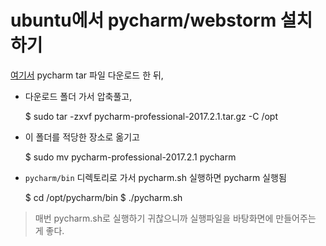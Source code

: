 # ubuntu에서 pycharm/webstorm 설치하기

[여기서](https://www.jetbrains.com/pycharm/download/#section=linux) pycharm tar 파일 다운로드 한 뒤,

- 다운로드 폴더 가서 압축풀고,


    $ sudo tar -zxvf pycharm-professional-2017.2.1.tar.gz -C /opt
    
    
- 이 폴더를 적당한 장소로 옮기고
    
    
    $ sudo mv pycharm-professional-2017.2.1 pycharm
    
    
- `pycharm/bin` 디렉토리로 가서 pycharm.sh 실행하면 pycharm 실행됨


    $ cd /opt/pycharm/bin
    $ ./pycharm.sh


> 매번 pycharm.sh로 실행하기 귀찮으니까 실행파일을 바탕화면에 만들어주는 게 좋다.